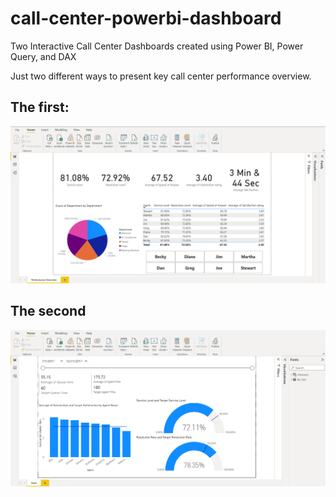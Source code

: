 # call-center-powerbi-dashboard
Two Interactive Call Center Dashboards created using Power BI, Power Query, and DAX

Just two different ways to present key call center performance overview.

## The first:

<img src="powerbi_dashboard1.png?raw=true"/>


## The second

<img src="powerbi_dashboard2.png?raw=true"/>
